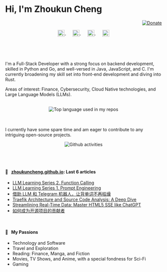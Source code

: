 # Hi, I'm Zhoukun Cheng

<div align="right">
  <a href="https://github.com/sponsors/zhoukuncheng">
    <img src="https://img.shields.io/badge/$-support-ff69b4.svg?style=flat" alt="Donate" />
  </a>
</div>
<br />
<br />
<p align="center" style="margin: -20px 0 30px">
   <a href="https://twitter.com/JackChan1660522" target="_blank" style='margin-right:10px'>
    <img align="center" src="https://cdn.jsdelivr.net/npm/simple-icons@3.0.1/icons/twitter.svg" alt="twitter" height="22px" width="22px" />
  </a>
  &nbsp;&nbsp;
  <a href="https://t.me/jackchan_dev" target="_blank" style='margin-right:10px'>
      <img align="center" src="https://cdn.jsdelivr.net/npm/simple-icons@3.0.1/icons/telegram.svg" alt="telegram" height="22px" width="22px" />
  </a>
  &nbsp;&nbsp;
  <a href="https://www.linkedin.com/in/zhoukuncheng/" target="_blank" style='margin-right:10px'>
    <img align="center" src="https://cdn.jsdelivr.net/npm/simple-icons@3.0.1/icons/linkedin.svg" alt="linkedin" height="22px" width="22px" />
  </a>
  &nbsp;&nbsp;
  <a href="mailto:zhoukun.dev@gmail.com" target="_blank">
    <img align="center" src="https://cdn.jsdelivr.net/npm/simple-icons@3.0.1/icons/gmail.svg" alt="email" height="22px" width="22px" />
  </a>
</p>
<br />
<br />


I'm a Full-Stack Developer with a strong focus on backend development, skilled in Python and Go, and well-versed in Java, JavaScript, and C. I'm currently broadening my skill set into front-end development and diving into Rust.
<br />

Areas of interest: Finance, Cybersecurity, Cloud Native technologies, and Large Language Models (LLMs).

<br />

<div align="center">
  <img width="" src="https://github-readme-stats.vercel.app/api/top-langs/?username=zhoukuncheng&layout=pie&hide_title=1&card_width=400&hide=css,html,thrift&langs_count=8" alt="Top language used in my repos" />
  <br />
  <br />
</div>

<br />

I currently have some spare time and am eager to contribute to any intriguing open-source projects.

<div align="center">
  <img width="" src="https://github-readme-stats.vercel.app/api?username=zhoukuncheng&show_icons=true&hide_border=true&card_width=300" alt="Github activities" />
  <br />
  <br />
</div>




<br />
<br />

#### 📖 &nbsp;&nbsp;[zhoukuncheng.github.io](https://zhoukuncheng.github.io/): Last 6 articles
* [LLM Learning Series 2. Function Calling](https://zhoukuncheng.github.io/posts/llm-2-function-calling/)
* [LLM Learning Series 1. Prompt Engineering](https://zhoukuncheng.github.io/posts/llm-1-prompt-engineering/)
* [借助 LLM 和 Telegram 机器人，让背单词不再枯燥](https://zhoukuncheng.github.io/posts/llm-vocabulary-reminder/)
* [Traefik Architecture and Source Code Analysis: A Deep Dive](https://zhoukuncheng.github.io/posts/traefik-architecture-and-source-code-analysis/)
* [Streamlining Real-Time Data: Master HTML5 SSE like ChatGPT](https://zhoukuncheng.github.io/posts/html5-sse/)
* [如何成为开源项目的贡献者](https://zhoukuncheng.github.io/posts/opensource-contribution/)

<br />

#### 🧡 &nbsp;&nbsp;My Passions

- Technology and Software
- Travel and Exploration
- Reading: Finance, Manga, and Fiction
- Movies, TV Shows, and Anime, with a special fondness for Sci-Fi
- Gaming 
  
